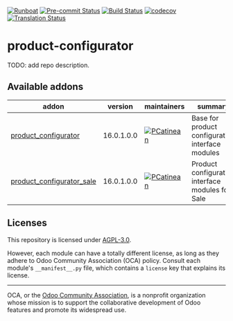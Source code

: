 
[![Runboat](https://img.shields.io/badge/runboat-Try%20me-875A7B.png)](https://runboat.odoo-community.org/builds?repo=OCA/product-configurator&target_branch=16.0)
[![Pre-commit Status](https://github.com/OCA/product-configurator/actions/workflows/pre-commit.yml/badge.svg?branch=16.0)](https://github.com/OCA/product-configurator/actions/workflows/pre-commit.yml?query=branch%3A16.0)
[![Build Status](https://github.com/OCA/product-configurator/actions/workflows/test.yml/badge.svg?branch=16.0)](https://github.com/OCA/product-configurator/actions/workflows/test.yml?query=branch%3A16.0)
[![codecov](https://codecov.io/gh/OCA/product-configurator/branch/16.0/graph/badge.svg)](https://codecov.io/gh/OCA/product-configurator)
[![Translation Status](https://translation.odoo-community.org/widgets/product-configurator-16-0/-/svg-badge.svg)](https://translation.odoo-community.org/engage/product-configurator-16-0/?utm_source=widget)

<!-- /!\ do not modify above this line -->

# product-configurator

TODO: add repo description.

<!-- /!\ do not modify below this line -->

<!-- prettier-ignore-start -->

[//]: # (addons)

Available addons
----------------
addon | version | maintainers | summary
--- | --- | --- | ---
[product_configurator](product_configurator/) | 16.0.1.0.0 | [![PCatinean](https://github.com/PCatinean.png?size=30px)](https://github.com/PCatinean) | Base for product configuration interface modules
[product_configurator_sale](product_configurator_sale/) | 16.0.1.0.0 | [![PCatinean](https://github.com/PCatinean.png?size=30px)](https://github.com/PCatinean) | Product configuration interface modules for Sale

[//]: # (end addons)

<!-- prettier-ignore-end -->

## Licenses

This repository is licensed under [AGPL-3.0](LICENSE).

However, each module can have a totally different license, as long as they adhere to Odoo Community Association (OCA)
policy. Consult each module's `__manifest__.py` file, which contains a `license` key
that explains its license.

----
OCA, or the [Odoo Community Association](http://odoo-community.org/), is a nonprofit
organization whose mission is to support the collaborative development of Odoo features
and promote its widespread use.
